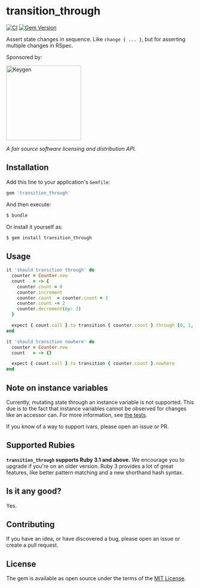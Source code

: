 # transition_through

[![CI](https://github.com/keygen-sh/transition_through/actions/workflows/test.yml/badge.svg)](https://github.com/keygen-sh/transition_through/actions)
[![Gem Version](https://badge.fury.io/rb/transition_through.svg)](https://badge.fury.io/rb/transition_through)

Assert state changes in sequence. Like `change { ... }`, but for asserting
multiple changes in RSpec.

Sponsored by:

<a href="https://keygen.sh?ref=transition_through">
  <div>
    <img src="https://keygen.sh/images/logo-pill.png" width="200" alt="Keygen">
  </div>
</a>

_A fair source software licensing and distribution API._

## Installation

Add this line to your application's `Gemfile`:

```ruby
gem 'transition_through'
```

And then execute:

```bash
$ bundle
```

Or install it yourself as:

```bash
$ gem install transition_through
```

## Usage

```ruby
it 'should transition through' do
  counter = Counter.new
  count   = -> {
    counter.count = 0
    counter.increment
    counter.count  = counter.count + 3
    counter.count -= 2
    counter.decrement(by: 2)
  }

  expect { count.call }.to transition { counter.count }.through [0, 1, 4, 2, 0]
end

it 'should transition nowhere' do
  counter = Counter.new
  count   = -> {}

  expect { count.call }.to transition { counter.count }.nowhere
end
```

## Note on instance variables

Currently, mutating state through an instance variable is not supported. This
due is to the fact that instance variables cannot be observed for changes like an
accessor can. For more information, see [the tests](https://github.com/keygen-sh/transition_through/blob/d2c6b685e4959d08e70bb5012af98fa01fcdebef/spec/transition_through_spec.rb#L8-L21).

If you know of a way to support ivars, please open an issue or PR.

## Supported Rubies

**`transition_through` supports Ruby 3.1 and above.** We encourage you to upgrade
if you're on an older version. Ruby 3 provides a lot of great features, like
better pattern matching and a new shorthand hash syntax.

## Is it any good?

Yes.

## Contributing

If you have an idea, or have discovered a bug, please open an issue or create a
pull request.

## License

The gem is available as open source under the terms of the [MIT License](https://opensource.org/licenses/MIT).
